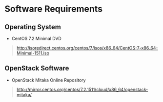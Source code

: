 # Software Requirements
## Operating System
* CentOS 7.2 Minimal DVD

> http://isoredirect.centos.org/centos/7/isos/x86_64/CentOS-7-x86_64-Minimal-1511.iso

## OpenStack Software
* OpenStack Mitaka Online Repository

> http://mirror.centos.org/centos/7.2.1511/cloud/x86_64/openstack-mitaka/
